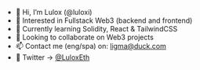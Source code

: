 - 👋 Hi, I’m Lulox (@luloxi)
- 👀 Interested in Fullstack Web3 (backend and frontend) 
- 🌱 Currently learning Solidity, React & TailwindCSS
- 💞️ Looking to collaborate on Web3 projects
- 📫 Contact me (eng/spa) on: ligma@duck.com 
- 🦜 Twitter -> [@LuloxEth](https://twitter.com/LuloxEth)

<!---
luloxi/luloxi is a ✨ special ✨ repository because its `README.md` (this file) appears on your GitHub profile.
You can click the Preview link to take a look at your changes.
--->
